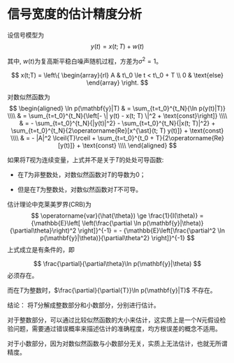 # 信号宽度的估计精度分析
设信号模型为
$$
y(t) = x(t; T) + w(t)
$$

其中, $w(t)$为复高斯平稳白噪声随机过程，方差为$\sigma^2 = 1$。

$$
x(t;T) = \left\{ 
\begin{array}{rl}
A & t\_0 \le t < t\_0 + T \\
0 & \text{else} 
\end{array} 
\right.
$$

对数似然函数为
$$
\begin{aligned}
\ln p(\mathbf{y}|T) & = \sum_{t=t_0}^{t_N}{\ln p(y(t)|T)} \\\\
& = \sum_{t=t_0}^{t_N}{\left[- \| y(t) - x(t; T) \|^2  + \text{const}\right]} \\\\
& = - \sum_{t=t_0}^{t_N}{|y(t)|^2} - \sum_{t=t_0}^{t_N}{|x(t; T)|^2} + \sum_{t=t_0}^{t_N}{2\operatorname{Re}[x^{\ast}(t; T) y(t)]} + \text{const} \\\\
& = - |A|^2 \lceil{T}\rceil + \sum_{t=t_0}^{t_0 + T}{2\operatorname{Re}[y(t)]} + \text{const} \\\\
\end{aligned}
$$

如果将$T$视为连续变量，上式并不是关于$T$的处处可导函数: 

- 在$T$为非整数处，对数似然函数对$T$的导数为0；

- 但是在$T$为整数处，对数似然函数对$T$不可导。

估计理论中克莱美罗界(CRB)为
$$
\operatorname{var}(\hat{\theta}) \ge \frac{1}{I(\theta)} = {\mathbb{E}\left[
\left(\frac{\partial \ln p(\mathbf{y}|\theta)}{\partial\theta}\right)^2
\right]}^{-1}
= - {\mathbb{E}\left[\frac{\partial^2 \ln p(\mathbf{y}|\theta)}{\partial\theta^2}
\right]}^{-1}
$$
上式成立是有条件的，即

$$
\frac{\partial}{\partial\theta}\ln p(\mathbf{y}|\theta)
$$
必须存在。

而在$T$为整数时，$\frac{\partial}{\partial{T}}\ln p(\mathbf{y}|T)$ 不存在。

结论： 将$T$分解成整数部分和小数部分，分别进行估计。

对于整数部分，可以通过比较似然函数的大小来估计，这实质上是一个$N$元假设检验问题，需要通过错误概率来描述估计的准确程度，均方根误差的概念不适用。

对于小数部分，因为对数似然函数与小数部分无关，实质上无法估计，也就无所谓精度。


<link rel="stylesheet" href="style.css" />
